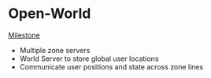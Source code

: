 # Open-World
[Milestone](https://github.com/PersistentWorldNetwork/PersistentWorldNetwork/milestone/3)
- Multiple zone servers
- World Server to store global user locations
- Communicate user positions and state across zone lines